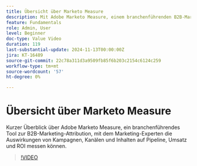 ```yaml
---
title: Übersicht über Marketo Measure
description: Mit Adobe Marketo Measure, einem branchenführenden B2B-Marketing-Tool, können Marketing-Experten die Auswirkungen von Kampagnen, Kanälen und Inhalten auf Pipeline, Umsatz, ROI und mehr messen.
feature: Fundamentals
role: Admin, User
level: Beginner
doc-type: Value Video
duration: 119
last-substantial-update: 2024-11-13T00:00:00Z
jira: KT-16489
source-git-commit: 22c78a311d3a9509fb85f6b203c2154c6124c259
workflow-type: tm+mt
source-wordcount: '57'
ht-degree: 0%

---
```



# Übersicht über Marketo Measure

Kurzer Überblick über Adobe Marketo Measure, ein branchenführendes Tool zur B2B-Marketing-Attribution, mit dem Marketing-Experten die Auswirkungen von Kampagnen, Kanälen und Inhalten auf Pipeline, Umsatz und ROI messen können.

>[!VIDEO](https://video.tv.adobe.com/v/3437999/?learn=on)

